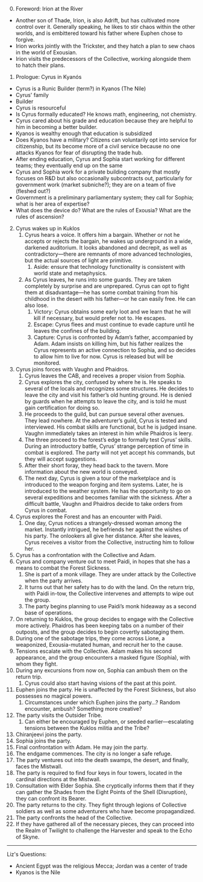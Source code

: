 0. Foreword: Irion at the River
- Another son of Thade, Irion, is also Adrift, but has cultivated more control over it. Generally speaking, he likes to stir chaos within the other worlds, and is embittered toward his father where Euphen chose to forgive.
- Irion works jointly with the Trickster, and they hatch a plan to sew chaos in the world of Exousian.
- Irion visits the predecessors of the Collective, working alongside them to hatch their plans.
1. Prologue: Cyrus in Kyanós
- Cyrus is a Runic Builder (term?) in Kyanos (The Nile)
- Cyrus' family
- Builder
- Cyrus is resourceful
- Is Cyrus formally educated? He knows math, engineering, not chemistry.
- Cyrus cared about his grade and education because they are helpful to him in becoming a better builder.
- Kyanos is wealthy enough that education is subsidized
- Does Kyanos have a military? Citizens can voluntarily opt into service for citizenship, but its become more of a civil service because no one attacks Kyanos for fear of disrupting the trade hub.
- After ending education, Cyrus and Sophia start working for different teams; they eventually end up on the same
- Cyrus and Sophia work for a private building company that mostly focuses on R&D but also occasionally subcontracts out, particularly for government work (market subniche?); they are on a team of five (fleshed out?)
- Government is a preliminary parliamentary system; they call for Sophia; what is her area of expertise?
- What does the device do? What are the rules of Exousia? What are the rules of ascension?
2. Cyrus wakes up in Kuklos
    1. Cyrus hears a voice. It offers him a bargain. Whether or not he accepts or rejects the bargain, he wakes up underground in a wide, darkened auditorium. It looks abandoned and decrepit, as well as contradictory—there are remnants of more advanced technologies, but the actual sources of light are primitive.
        1. Aside: ensure that technology functionality is consistent with world state and metaphysics.
    2. As Cyrus leaves, he runs into some guards. They are taken completely by surprise and are unprepared. Cyrus can opt to fight them at disadvantage—he has some combat training from his childhood in the desert with his father—or he can easily free. He can also lose.
        1. Victory: Cyrus obtains some early loot and we learn that he will kill if necessary, but would prefer not to. He escapes.
        2. Escape: Cyrus flees and must continue to evade capture until he leaves the confines of the building.
        3. Capture: Cyrus is confronted by Adam’s father, accompanied by Adam. Adam insists on killing him, but his father realizes the Cyrus represents an active connection to Sophia, and so decides to allow him to live for now. Cyrus is released but will be monitored.
3. Cyrus joins forces with Vaughn and Phaidros.
    1. Cyrus leaves the CAB, and receives a proper vision from Sophia.
    2. Cyrus explores the city, confused by where he is. He speaks to several of the locals and recognizes some structures. He decides to leave the city and visit his father’s old hunting ground. He is denied by guards when he attempts to leave the city, and is told he must gain certification for doing so.
    3. He proceeds to the guild, but can pursue several other avenues. They lead nowhere. At the adventurer’s guild, Cyrus is tested and interviewed. His combat skills are functional, but he is judged insane. Vaughn immediately takes an interest in him while Phaidros is leery.
    4. The three proceed to the forest’s edge to formally test Cyrus’ skills. During an introductory battle, Cyrus’ strange perception of time in combat is explored. The party will not yet accept his commands, but they will accept suggestions.
    5. After their short foray, they head back to the tavern. More information about the new world is conveyed.
    6. The next day, Cyrus is given a tour of the marketplace and is introduced to the weapon forging and item systems. Later, he is introduced to the weather system. He has the opportunity to go on several expeditions and becomes familiar with the sickness. After a difficult battle, Vaughn and Phaidros decide to take orders from Cyrus in combat.
4. Cyrus explores the Forest and has an encounter with Paidi.
    1. One day, Cyrus notices a strangely-dressed woman among the market. Instantly intrigued, he befriends her against the wishes of his party. The onlookers all give her distance. After she leaves, Cyrus receives a visitor from the Collective, instructing him to follow her.
5. Cyrus has a confrontation with the Collective and Adam.
6. Cyrus and company venture out to meet Paidi, in hopes that she has a means to combat the Forest Sickness.
    1. She is part of a monk village. They are under attack by the Collective when the party arrives.
    2. It turns out that her safety has to do with the land. On the return trip, with Paidi in-tow, the Collective intervenes and attempts to wipe out the group.
    3. The party begins planning to use Paidi’s monk hideaway as a second base of operations.
7. On returning to Kuklos, the group decides to engage with the Collective more actively. Phaidros has been keeping tabs on a number of their outposts, and the group decides to begin covertly sabotaging them.
8. During one of the sabotage trips, they come across Lione, a weaponized, Exousia-mutated human, and recruit her to the cause.
9. Tensions escalate with the Collective. Adam makes his second appearance, and the group encounters a masked figure (Sophia), with whom they fight.
10. During any excursions from now on, Sophia can ambush them on the return trip.
    1. Cyrus could also start having visions of the past at this point.
11. Euphen joins the party. He is unaffected by the Forest Sickness, but also possesses no magical powers.
    1. Circumstances under which Euphen joins the party…? Random encounter, ambush? Something more creative?
12. The party visits the Outsider Tribe.
    1. Can either be encouraged by Euphen, or seeded earlier—escalating tensions between the Kuklos militia and the Tribe?
13. Chiranjeevi joins the party.
14. Sophia joins the party.
15. Final confrontation with Adam. He may join the party.
16. The endgame commences. The city is no longer a safe refuge.
17. The party ventures out into the death swamps, the desert, and finally, faces the Mistwall.
18. The party is required to find four keys in four towers, located in the cardinal directions at the Mistwall.
19. Consultation with Elder Sophia. She cryptically informs them that if they can gather the Shades from the Eight Points of the Shell (Disruption), they can confront its Bearer.
20. The party returns to the city. They fight through legions of Collective soldiers as well as some adventurers who have become propagandized.
21. The party confronts the head of the Collective.
22. If they have gathered all of the necessary pieces, they can proceed into the Realm of Twilight to challenge the Harvester and speak to the Echo of Skyne.

---

Liz's Questions:
- Ancient Egypt was the religious Mecca; Jordan was a center of trade
- Kyanos is the Nile
